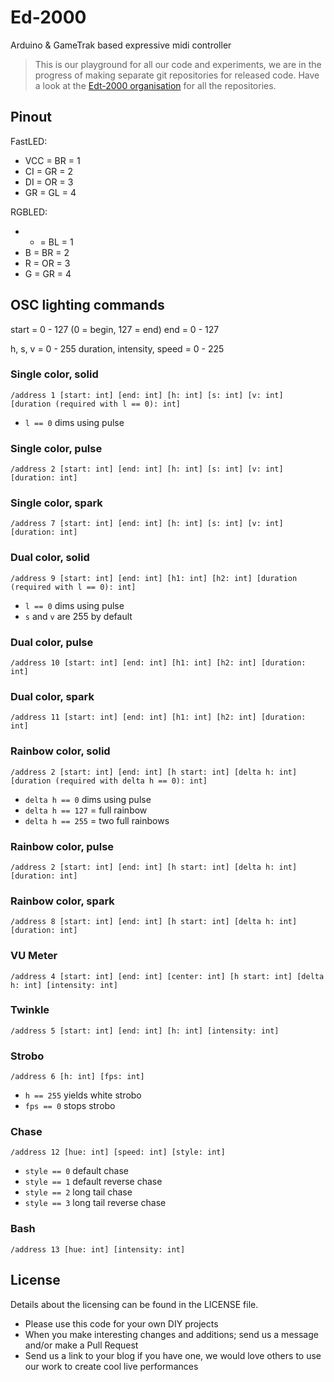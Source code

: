 # Ed-2000
Arduino &amp; GameTrak based expressive midi controller

>This is our playground for all our code and experiments, we are in the progress of making separate git repositories for released code. Have a look at the [Edt-2000 organisation](https://github.com/Edt-2000) for all the repositories.

## Pinout

FastLED:

- VCC = BR = 1
- CI = GR = 2
- DI = OR = 3
- GR = GL = 4

RGBLED:

- + = BL = 1
- B = BR = 2
- R = OR = 3
- G = GR = 4

## OSC lighting commands

start = 0 - 127 (0 = begin, 127 = end)
end = 0 - 127

h, s, v = 0 - 255
duration, intensity, speed = 0 - 225


### Single color, solid
`/address 1 [start: int] [end: int] [h: int] [s: int] [v: int] [duration (required with l == 0): int]`

- `l == 0` dims using pulse

### Single color, pulse
`/address 2 [start: int] [end: int] [h: int] [s: int] [v: int] [duration: int]`

### Single color, spark
`/address 7 [start: int] [end: int] [h: int] [s: int] [v: int] [duration: int]`

### Dual color, solid
`/address 9 [start: int] [end: int] [h1: int] [h2: int] [duration (required with l == 0): int]`

- `l == 0` dims using pulse
- `s` and `v` are 255 by default

### Dual color, pulse
`/address 10 [start: int] [end: int] [h1: int] [h2: int] [duration: int]`

### Dual color, spark
`/address 11 [start: int] [end: int] [h1: int] [h2: int] [duration: int]`

### Rainbow color, solid
`/address 2 [start: int] [end: int] [h start: int] [delta h: int] [duration (required with delta h == 0): int]`

- `delta h == 0` dims using pulse
- `delta h == 127` = full rainbow
- `delta h == 255` = two full rainbows

### Rainbow color, pulse
`/address 2 [start: int] [end: int] [h start: int] [delta h: int] [duration: int]`

### Rainbow color, spark
`/address 8 [start: int] [end: int] [h start: int] [delta h: int] [duration: int]`

### VU Meter
`/address 4 [start: int] [end: int] [center: int] [h start: int] [delta h: int] [intensity: int]`

### Twinkle
`/address 5 [start: int] [end: int] [h: int] [intensity: int]`

### Strobo
`/address 6 [h: int] [fps: int]`

- `h == 255` yields white strobo
- `fps == 0` stops strobo

### Chase
`/address 12 [hue: int] [speed: int] [style: int]`

- `style == 0` default chase
- `style == 1` default reverse chase
- `style == 2` long tail chase
- `style == 3` long tail reverse chase

### Bash
`/address 13 [hue: int] [intensity: int]`

## License

Details about the licensing can be found in the LICENSE file.

- Please use this code for your own DIY projects
- When you make interesting changes and additions; send us a message and/or make a Pull Request
- Send us a link to your blog if you have one, we would love others to use our work to create cool live performances
